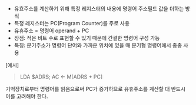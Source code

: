 - 유효주소를 계산하기 위해 특정 레지스터의 내용에 명령어 주소필드 값을 더하는 방식
- 특정 레지스터는 PC(Program Counter)를 주로 사용
- 유휴주소 = 명령어 operand + PC
- 장점: 적은 비트 수로 표현할 수 있기 때문에 간결한 명령어 구성 가능
- 특징: 분기주소가 명령어 단어와 가까운 위치에 있을 때 분기형 명령어에서 종종 사용

[예시]
> LDA $ADRS; AC <- M[ADRS + PC]

기억장치로부터 명령어를 읽음으로써 PC가 증가하므로 유휴주소를 계산할 대 반드시 이를 고려해야 한다.